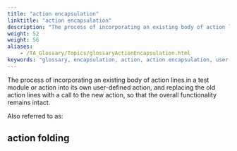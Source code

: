 ```yaml
--- 
title: "action encapsulation"
linktitle: "action encapsulation"
description: "The process of incorporating an existing body of action lines in a test module or action into its own user-defined action, and replacing the old action lines with a call to the new action, so that the ..."
weight: 52
weight: 56
aliases: 
    - /TA_Glossary/Topics/glossaryActionEncapsulation.html
keywords: "glossary, encapsulation, action, action encapsulation, user-defined actions, encapsulating, folding, folding, action, action folding"
---
```


The process of incorporating an existing body of action lines in a test module or action into its own user-defined action, and replacing the old action lines with a call to the new action, so that the overall functionality remains intact.

Also referred to as:

## action folding

